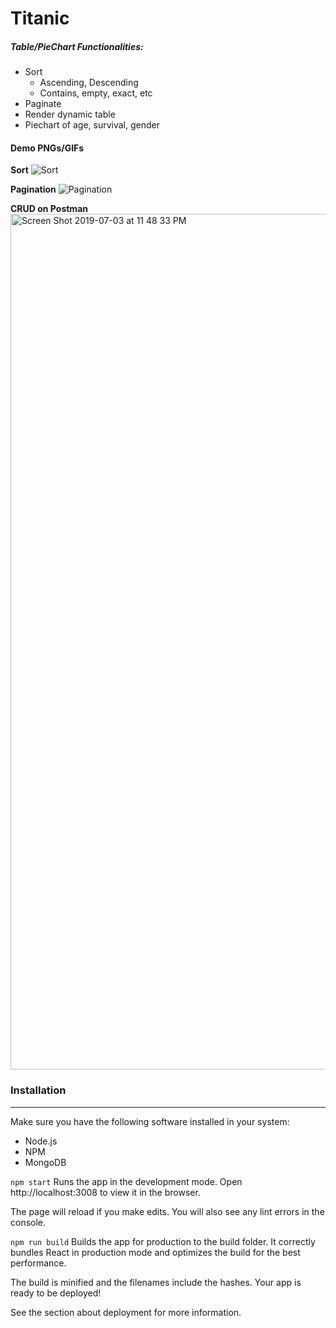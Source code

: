 # Titanic

##### Table/PieChart Functionalities:
- Sort 
	- Ascending, Descending
	- Contains, empty, exact, etc
- Paginate 
- Render dynamic table
- Piechart of age, survival, gender


#### Demo PNGs/GIFs
**Sort**
![Sort](https://user-images.githubusercontent.com/43450544/60639083-077eb600-9def-11e9-9724-64364ab45c13.gif)

**Pagination**
![Pagination](https://user-images.githubusercontent.com/43450544/60639090-12394b00-9def-11e9-8673-9813d350f4cf.gif)

**CRUD on Postman**
<img width="1369" alt="Screen Shot 2019-07-03 at 11 48 33 PM" src="https://user-images.githubusercontent.com/43450544/60639118-2e3cec80-9def-11e9-9a32-6d6c6b10e233.png">


### Installation

------------
Make sure you have the following software installed in your system:

- Node.js
- NPM
- MongoDB 

`npm start`
Runs the app in the development mode.
Open http://localhost:3008 to view it in the browser.

The page will reload if you make edits.
You will also see any lint errors in the console.

`npm run build`
Builds the app for production to the build folder.
It correctly bundles React in production mode and optimizes the build for the best performance.

The build is minified and the filenames include the hashes.
Your app is ready to be deployed!

See the section about deployment for more information.

